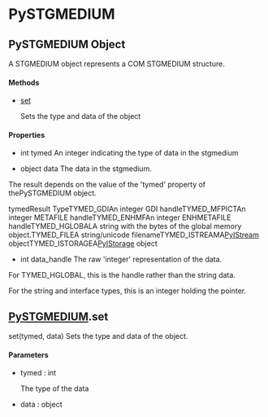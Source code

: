 # PySTGMEDIUM

## PySTGMEDIUM Object



A STGMEDIUM object represents a COM STGMEDIUM structure\.

#### Methods


  - [set](PySTGMEDIUM.md#pystgmediumset)

    Sets the type and data of the object&nbsp;

#### Properties

  - int tymed
    An integer indicating the type of data in the stgmedium

  - object data
    The data in the stgmedium\. 

The result depends on the value of the 'tymed' property of thePySTGMEDIUM object\.

tymedResult TypeTYMED\_GDIAn integer GDI handleTYMED\_MFPICTAn integer METAFILE handleTYMED\_ENHMFAn integer ENHMETAFILE handleTYMED\_HGLOBALA string with the bytes of the global memory object\.TYMED\_FILEA string/unicode filenameTYMED\_ISTREAMA[PyIStream](#pyistream) objectTYMED\_ISTORAGEA[PyIStorage](#pyistorage) object
  - int data\_handle
    The raw 'integer' representation of the data\. 

For TYMED\_HGLOBAL, this is the handle rather than the string data\. 

For the string and interface types, this is an integer holding the pointer\.

## [PySTGMEDIUM](#pystgmedium)\.set

set\(tymed, data\)
Sets the type and data of the object\.

#### Parameters


  - tymed : int

    The type of the data

  - data : object

    